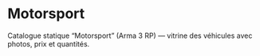 # Motorsport
Catalogue statique “Motorsport” (Arma 3 RP) — vitrine des véhicules avec photos, prix et quantités.
